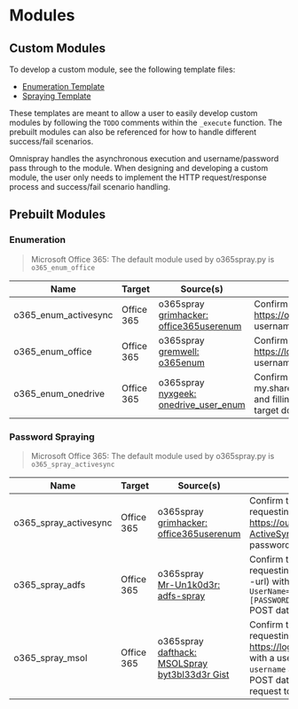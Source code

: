 # Modules

## Custom Modules

To develop a custom module, see the following template files:
* [Enumeration Template](modules/__enum_template__.py)
* [Spraying Template](modules/__spray_template__.py)

These templates are meant to allow a user to easily develop custom modules by following the `TODO` comments within the `_execute` function. The prebuilt modules can also be referenced for how to handle different success/fail scenarios.

Omnispray handles the asynchronous execution and username/password pass through to the module. When designing and developing a custom module, the user only needs to implement the HTTP request/response process and success/fail scenario handling.


## Prebuilt Modules

### Enumeration

> Microsoft Office 365: The default module used by o365spray.py is `o365_enum_office`

| Name | Target | Source(s) | Technique |
| ---  | ---    | ---       | ---       |
| o365_enum_activesync | Office 365 | o365spray<br/>[grimhacker: office365userenum](https://bitbucket.org/grimhacker/office365userenum/src/master/) | Confirm the HTTP response status code when requesting https://outlook.office365.com/Microsoft-Server-ActiveSync with a username/email and a password (defaults to 'password') via BasicAuth. |
| o365_enum_office     | Office 365 | o365spray<br/>[gremwell: o365enum](https://github.com/gremwell/o365enum) | Confirm the value of `IfExistsResult` in the response body when requesting https://login.microsoftonline.com/common/GetCredentialType?mkt=en-US with a username/email via `username` in the JSON POST data. |
| o365_enum_onedrive   | Office 365 | o365spray<br/>[nyxgeek: onedrive_user_enum](https://github.com/nyxgeek/onedrive_user_enum) | Confirm the HTTP response status code when requesting https://[TENANT]-my.sharepoint.com/personal/[USER]\_[DOMAIN]\_[TLD]/_layouts/15/onedrive.aspx and filling in the specific information within the URL via the username/email and target domain (via --domain). |

### Password Spraying

> Microsoft Office 365: The default module used by o365spray.py is `o365_spray_activesync`

| Name | Target | Source(s) | Technique |
| ---  | ---    | ---       | ---       |
| o365_spray_activesync | Office 365 | o365spray<br/>[grimhacker: office365userenum](https://bitbucket.org/grimhacker/office365userenum/src/master/) | Confirm the HTTP response status code when requesting https://outlook.office365.com/Microsoft-Server-ActiveSync with a username/email and a password via BasicAuth. |
| o365_spray_adfs       | Office 365 | o365spray<br/>[Mr-Un1k0d3r: adfs-spray](https://github.com/Mr-Un1k0d3r/RedTeamScripts/blob/master/adfs-spray.py) | Confirm the HTTP response status code when requesting the target's specified ADFS URL (via --url) with a username/email and a password via `UserName=[USER]&Password=[PASSWORD]&AuthMethod=FormsAuthentication` POST data. |
| o365_spray_msol       | Office 365 | o365spray<br/>[dafthack: MSOLSpray](https://github.com/dafthack/MSOLSpray)<br/>[byt3bl33d3r Gist](https://gist.github.com/byt3bl33d3r/19a48fff8fdc34cc1dd1f1d2807e1b7f) | Confirm the HTTP response status code when requesting https://login.microsoft.com/common/oauth2/token with a username/email and a password via the `username` and `password` parameters in the JSON POST data. This method performs a prerequisite request to gather session data. |
